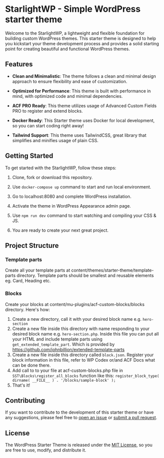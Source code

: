 # StarlightWP - Simple WordPress starter theme

Welcome to the StarlightWP, a lightweight and flexible foundation for building custom WordPress themes. This starter theme is designed to help you kickstart your theme development process and provides a solid starting point for creating beautiful and functional WordPress themes.

## Features

- **Clean and Minimalistic**: The theme follows a clean and minimal design approach to ensure flexibility and ease of customization.

- **Optimized for Performance**: This theme is built with performance in mind, with optimized code and minimal dependencies.

- **ACF PRO Ready**: This theme utilizes usage of Advanced Custom Fields PRO to register and extend blocks.

- **Docker Ready**: This Starter theme uses Docker for local development, so you can start coding right away!

- **Tailwind Support**: This theme uses TailwindCSS, great library that simplifies and minifies usage of plain CSS.

## Getting Started

To get started with the StarlightWP, follow these steps:

1. Clone, fork or download this repository.

2. Use `docker-compose up` command to start and run local environment.

3. Go to localhost:8080 and complete WordPress installation.

4. Activate the theme in WordPress Appearance admin page.

5. Use `npm run dev` command to start watching and compiling your CSS & JS.

6. You are ready to create your next great project.

## Project Structure

### Template parts
Create all your template parts at content/themes/starter-theme/template-parts directory. Template parts should be smallest and reusable elements eg. Card, Heading etc.

### Blocks
Create your blocks at content/mu-plugins/acf-custom-blocks/blocks directory. Here's how:

1. Create a new directory, call it with your desired block name e.g. `hero-section`
2. Create a new file inside this directory with name responding to your desired block name e.g. `hero-section.php`. Inside this file you can put all your HTML and include template parts using `get_extended_template_part`. Which is provided by https://github.com/johnbillion/extended-template-parts
3. Create a new file inside this directory called `block.json`. Register your block information in this file, refer to WP Codex or/and ACF Docs what can be done there.
4. Add call to to your file at acf-custom-blocks.php file in `SST\Blocks\register_all_blocks` function like this: 
`register_block_type( dirname( __FILE__ ) . '/blocks/sample-block' );`
5. That's it!

## Contributing

If you want to contribute to the development of this starter theme or have any suggestions, please feel free to [open an issue](https://github.com/StarlightWP/issues) or [submit a pull request](https://github.com/StarlightWP/pulls).

## License

The WordPress Starter Theme is released under the [MIT License](LICENSE.md), so you are free to use, modify, and distribute it.